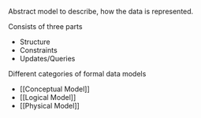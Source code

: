 Abstract model to describe, how the data is represented.

Consists of three parts
- Structure
- Constraints
- Updates/Queries

Different categories of formal data models
- [[Conceptual Model]]
- [[Logical Model]]
- [[Physical Model]]